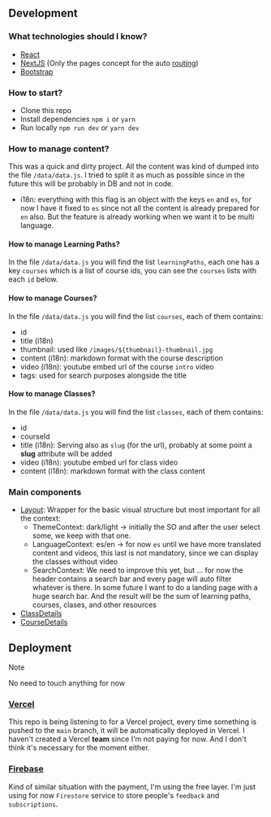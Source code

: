 ## Development

### What technologies should I know?

- [React](https://react.dev/learn)
- [NextJS](https://nextjs.org/) (Only the pages concept for the auto [routing](https://nextjs.org/docs/app/building-your-application/routing))
- [Bootstrap](https://getbootstrap.com/docs/5.3/getting-started/introduction/)

### How to start?

- Clone this repo
- Install dependencies `npm i` or `yarn`
- Run locally `npm run dev` or `yarn dev`

### How to manage content?

This was a quick and dirty project. All the content was kind of dumped into the file `/data/data.js`. I tried to split it as much as possible since in the future this will be probably in DB and not in code.

- i18n: everything with this flag is an object with the keys `en` and `es`, for now I have it fixed to `es` since not all the content is already prepared for `en` also. But the feature is already working when we want it to be multi language.

#### How to manage **Learning Paths**?

In the file `/data/data.js` you will find the list `learningPaths`, each one has a key `courses` which is a list of course ids, you can see the `courses` lists with each `id` below.

#### How to manage **Courses**?

In the file `/data/data.js` you will find the list `courses`, each of them contains:
- id
- title (i18n)
- thumbnail: used like `/images/${thumbnail}-thumbnail.jpg`
- content (i18n): markdown format with the course description
- video (i18n): youtube embed url of the course `intro` video
- tags: used for search purposes alongside the title

#### How to manage **Classes**?

In the file `/data/data.js` you will find the list `classes`, each of them contains:
- id
- courseId
- title (i18n): Serving also as `slug` (for the url), probably at some point a **slug** attribute will be added
- video (i18n): youtube embed url for class video
- content (i18n): markdown format with the class content

### Main components

- [Layout](components/layout.jsx): Wrapper for the basic visual structure but most important for all the context:
  - ThemeContext: dark/light -> initially the SO and after the user select some, we keep with that one.
  - LanguageContext: es/en -> for now `es` until we have more translated content and videos, this last is not mandatory, since we can display the classes without video
  - SearchContext: We need to improve this yet, but ... for now the header contains a search bar and every page will auto filter whatever is there. In some future I want to do a landing page with a huge search bar. And the result will be the sum of learning paths, courses, clases, and other resources
- [ClassDetails](components/class-details.jsx)
- [CourseDetails](components/course-details.jsx)

## Deployment

> [!NOTE]
> No need to touch anything for now

### [Vercel](https://vercel.com/)

This repo is being listening to for a Vercel project, every time something is pushed to the `main` branch, it will be automatically deployed in Vercel. I haven't created a Vercel **team** since I'm not paying for now. And I don't think it's necessary for the moment either.

### [Firebase](https://console.firebase.google.com/)

Kind of similar situation with the payment, I'm using the free layer. I'm just using for now `Firestore` service to store people's `feedback` and `subscriptions`.